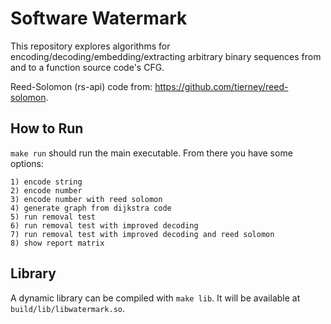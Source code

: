 # Software Watermark

This repository explores algorithms for encoding/decoding/embedding/extracting arbitrary binary sequences from and to a function source code's CFG.

Reed-Solomon (rs-api) code from: https://github.com/tierney/reed-solomon.

## How to Run

`make run` should run the main executable. From there you have some options:

```
1) encode string
2) encode number
3) encode number with reed solomon
4) generate graph from dijkstra code
5) run removal test
6) run removal test with improved decoding
7) run removal test with improved decoding and reed solomon
8) show report matrix
```

## Library

A dynamic library can be compiled with `make lib`. It will be available at `build/lib/libwatermark.so`.
